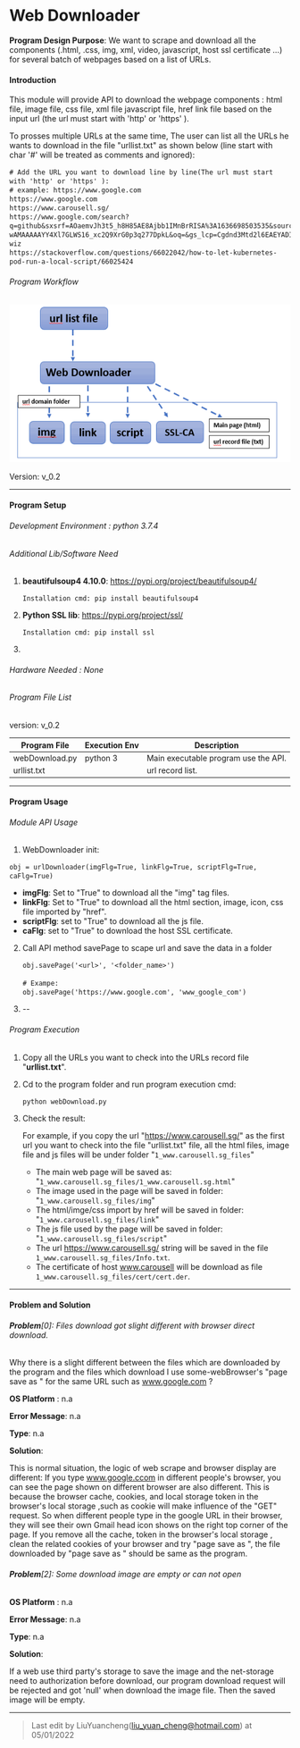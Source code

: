 # Web Downloader

**Program Design Purpose**: We want to scrape and download all the components (.html, .css, img, xml, video, javascript, host ssl certificate ...) for several batch of webpages based on a list of URLs.



#### Introduction 

This module will provide API to download the webpage components :  html file, image file, css file,  xml file javascript file, href link file based on the input url (the url must start with 'http' or 'https' ). 

To prosses multiple URLs at the same time, The user can list all the URLs he wants to download  in the file "urllist.txt" as shown below (line start with char '#' will be treated as comments and ignored): 

```
# Add the URL you want to download line by line(The url must start with 'http' or 'https' ):
# example: https://www.google.com
https://www.google.com
https://www.carousell.sg/
https://www.google.com/search?q=github&sxsrf=AOaemvJh3t5_h8H85AE8Ajbb1IMnBrRISA%3A1636698503535&source=hp&ei=hwmOYY6mHdGkqtsPq8S9sAY&iflsig=ALs-wAMAAAAAYY4Xl7GLWS16_xc2Q9XrG0p3q277DpkL&oq=&gs_lcp=Cgdnd3Mtd2l6EAEYADIHCCMQ6gIQJzIHCCMQ6gIQJzIHCCMQ6gIQJzIHCCMQ6gIQJzIHCCMQ6gIQJzIHCCMQ6gIQJzINCC4QxwEQowIQ6gIQJzIHCCMQ6gIQJzIHCCMQ6gIQJzIHCCMQ6gIQJ1AAWABgjgdoAXAAeACAAQCIAQCSAQCYAQCwAQo&sclient=gws-wiz
https://stackoverflow.com/questions/66022042/how-to-let-kubernetes-pod-run-a-local-script/66025424
```

###### Program Workflow

![](doc/img/downloader.png)

Version: v_0.2



------

#### Program Setup

###### Development Environment : python 3.7.4

###### Additional Lib/Software Need

1. **beautifulsoup4 4.10.0**: https://pypi.org/project/beautifulsoup4/

   ```
   Installation cmd: pip install beautifulsoup4
   ```
   
2. **Python SSL lib**: https://pypi.org/project/ssl/

   ```
   Installation cmd: pip install ssl
   ```

3. 

###### Hardware Needed : None

###### Program File List 

version: v_0.2

| Program File   | Execution Env | Description                          |
| -------------- | ------------- | ------------------------------------ |
| webDownload.py | python 3      | Main executable program use the API. |
| urllist.txt    |               | url record list.                     |



------

#### Program Usage

###### Module API Usage

1. WebDownloader init: 

```
obj = urlDownloader(imgFlg=True, linkFlg=True, scriptFlg=True, caFlg=True)
```

- **imgFlg**: Set to "True" to download all the "img" tag files. 
- **linkFlg**: Set to "True" to download all the html section, image, icon, css file imported by  "href".
- **scriptFlg**: set to "True" to download  all the js file. 
- **caFlg**: set to "True" to download the host SSL certificate. 

2. Call API method savePage to scape url and save the data in a folder 

   ```
   obj.savePage('<url>', '<folder_name>')
   
   # Exampe:
   obj.savePage('https://www.google.com', 'www_google_com')
   ```

3.  --



###### Program Execution 

1. Copy all the URLs you want to check into the URLs record file "**urllist.txt**".

2. Cd to the program folder and run program execution cmd: 

   ```
   python webDownload.py
   ```

3. Check the result: 

   For example, if you copy the url "https://www.carousell.sg/" as the first url you want to check into the file "urllist.txt" file, all the html files, image file and js files will be under folder "`1_www.carousell.sg_files`"

   - The main web page will be saved as:  "`1_www.carousell.sg_files/1_www.carousell.sg.html`"
   - The image used in the page will be saved in folder: "`1_www.carousell.sg_files/img`"
   - The html/imge/css import by href will be saved in folder: "`1_www.carousell.sg_files/link`"
   - The js file used by the page will be saved in folder: "`1_www.carousell.sg_files/script`"
   - The url https://www.carousell.sg/ string will be saved in the file `1_www.carousell.sg_files/Info.txt`.
   - The certificate of host www.carousell will be download as file `1_www.carousell.sg_files/cert/cert.der`.



------

#### Problem and Solution

###### **Problem**[0]: Files download got slight different with browser direct download.

Why there is a slight different between the files which are downloaded by the program and the files which download I use some-webBrowser's "page save as " for the same URL such as www.google.com ? 

**OS Platform** : n.a

**Error Message**: n.a

**Type**: n.a

**Solution**:

This is normal situation, the logic of web scrape and browser display are different: If you type www.google.ccom in different people's browser, you can see the page shown on different browser are also different. This is because the browser cache, cookies, and local storage token in the browser's local storage ,such as cookie will make influence of the "GET" request. So when different people type in the google URL in their browser, they will see their own Gmail head icon shows on the right top corner of the page. If you remove all the cache, token in the browser's local storage , clean the related cookies of your browser and try "page save as ", the file downloaded by  "page save as " should be same as the program. 



###### **Problem**[2]: Some download image are empty or can not open

**OS Platform** : n.a

**Error Message**: n.a

**Type**: n.a

**Solution**:

If a web use third party's storage to save the image and the net-storage need to authorization before download, our program download request will be rejected and got 'null' when download the image file. Then the saved image will be empty. 



------

> Last edit by LiuYuancheng(liu_yuan_cheng@hotmail.com) at 05/01/2022

